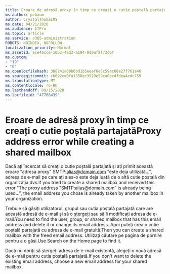 ```yaml
---
title: Eroare de adresă proxy în timp ce creați o cutie poștală partajată
ms.author: pebaum
author: CrystalThomasMS
ms.date: 04/21/2020
ms.audience: ITPro
ms.topic: article
ms.service: o365-administration
ROBOTS: NOINDEX, NOFOLLOW
localization_priority: Normal
ms.assetid: ece4bcce-1053-4ed3-a194-9d0af8f73c6f
ms.custom:
- "19"
- "6"
ms.openlocfilehash: 368241a08b6bd1b5eeaf6e5c59ac68e27f761a46
ms.sourcegitcommit: c6692ce0fa1358ec3529e59ca0ecdfdea4cdc759
ms.translationtype: MT
ms.contentlocale: ro-RO
ms.lasthandoff: 09/15/2020
ms.locfileid: "47768439"
---
```

# <a name="proxy-address-error-while-creating-a-shared-mailbox"></a><span data-ttu-id="377b1-102">Eroare de adresă proxy în timp ce creați o cutie poștală partajată</span><span class="sxs-lookup"><span data-stu-id="377b1-102">Proxy address error while creating a shared mailbox</span></span>

<span data-ttu-id="377b1-103">Dacă ați încercat să creați o cutie poștală partajată și ați primit această eroare "adresa proxy" SMTP:alias@domain.com "este deja utilizată...", adresa de e-mail pe care ați ales-o este deja luată de o altă cutie poștală din organizația dvs.</span><span class="sxs-lookup"><span data-stu-id="377b1-103">If you tried to create a shared mailbox and received this error "The proxy address "SMTP:alias@domain.com" is already being used…", the email address you chose is already taken by another mailbox in your organization.</span></span>
  
<span data-ttu-id="377b1-104">Trebuie să găsiți utilizatorul, grupul sau cutia poștală partajată care are această adresă de e-mail și să o ștergeți sau să îi modificați adresa de e-mail.</span><span class="sxs-lookup"><span data-stu-id="377b1-104">You need to find the user, group, or shared mailbox that has this email address and delete it or change its email address.</span></span> <span data-ttu-id="377b1-105">Apoi puteți crea o cutie poștală partajată cu adresa de e-mail gratuită.</span><span class="sxs-lookup"><span data-stu-id="377b1-105">Then you can create a shared mailbox with the freed email address.</span></span> <span data-ttu-id="377b1-106">Utilizați căutare pe pagina de pornire pentru a o găsi.</span><span class="sxs-lookup"><span data-stu-id="377b1-106">Use Search on the Home page to find it.</span></span>
  
<span data-ttu-id="377b1-107">Dacă nu doriți să ștergeți adresa de e-mail existentă, alegeți o nouă adresă de e-mail pentru cutia poștală partajată.</span><span class="sxs-lookup"><span data-stu-id="377b1-107">If you don't want to delete the existing email address, choose a new email address for your shared mailbox.</span></span>
  
